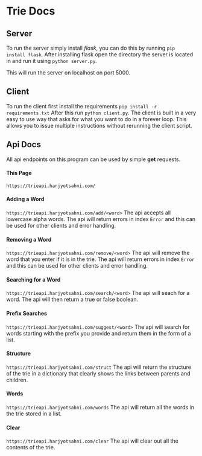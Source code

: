 # Trie Docs

## Server

To run the server simply install *flask*, you can do this by running `pip install flask`.
After installing flask open the directory the server is located in and run it using `python server.py`.

This will run the server on localhost on port 5000.

## Client

To run the client first install the requirements `pip install -r requirements.txt`
After this run `python client.py`. The client is built in a very easy to use way that asks for what you want to do in a forever loop. This allows you to issue multiple instructions without rerunning the client script.

## Api Docs
All api endpoints on this program can be used by simple **get** requests.

#### This Page

`https://trieapi.harjyotsahni.com/`

#### Adding a Word
`https://trieapi.harjyotsahni.com/add/<word>`
The api accepts all lowercase alpha words.
The api will return errors in index `Error` and this can be used for other clients and error handling.

#### Removing a Word
`https://trieapi.harjyotsahni.com/remove/<word>`
The api will remove the word that you enter if it is in the trie.
The api will return errors in index `Error` and this can be used for other clients and error handling.

#### Searching for a Word
`https://trieapi.harjyotsahni.com/search/<word>`
The api will seach for a word. The api will then return a true or false boolean.

#### Prefix Searches
`https://trieapi.harjyotsahni.com/suggest/<word>`
The api will search for words starting with the prefix you provide and return them in the form of a list.

#### Structure
`https://trieapi.harjyotsahni.com/struct`
The api will return the structure of the trie in a dictionary that clearly shows the links between parents and children.
#### Words
`https://trieapi.harjyotsahni.com/words`
The api will return all the words in the trie stored in a list.
#### Clear
`https://trieapi.harjyotsahni.com/clear`
The api will clear out all the contents of the trie.
